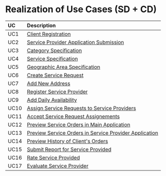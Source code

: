 # Realization of Use Cases (SD + CD)

|    UC | Description                                                                                          |
| :---- | :------------------------------------------------------------------------                            |
|   UC1 | [Client Registration](Design/UC1_ClientRegistration.md)                                            |
|   UC2 | [Service Provider Application Submission](Design/UC2_ServiceProviderApplicationSubmission.md)      |
|   UC3 | [Category Specification](Design/UC3_CategorySpecification.md)                                      |
|   UC4 | [Service Specification](Design/UC4_ServiceSpecification.md)                                        |
|   UC5 | [Geographic Area Specification](Design/UC5_GeographicAreaSpecification.md)                         |
|   UC6 | [Create Service Request](Design/UC6_CreateServiceRequest.md)                                       |
|   UC7 | [Add New Address](Design/UC7_AddNewAddress.md)                                                     |
|   UC8 | [Register Service Provider](Design/UC8_RegisterServiceProvider.md)                                 |
|   UC9 | [Add Daily Availability](Design/UC9_AddDailyAvailability.md)                                       |
|  UC10 | [Assign Service Requests to Service Providers](Design/UC10_AssignServiceRequests.md)               |
|  UC11 | [Accept Service Request Assignements](Design/UC11_AcceptServiceRequestAssignements.md)             |
|  UC12 | [Preview Service Orders in Main Application](Design/UC12_PreviewServiceOrdersMainApp.md)           |
|  UC13 | [Preview Service Orders in Service Provider Application](Design/UC12_PreviewServiceOrdersSPApp.md) |
|  UC14 | [Preview History of Client's Orders](Design/UC12_PreviewClientOrdersHistory.md)                    |
|  UC15 | [Submit Report for Service Provided](Design/UC12_SubmitReportForServiceProvided.md)                |
|  UC16 | [Rate Service Provided](Design/UC12_RateServiceProvided.md)                                        |
|  UC17 | [Evaluate Service Provider](Design/UC12_EvaluateServiceProvider.md)                                |
